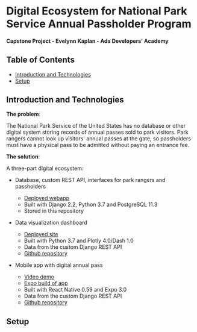 # Digital Ecosystem for National Park Service Annual Passholder Program
#### Capstone Project - Evelynn Kaplan - Ada Developers' Academy

## Table of Contents

* [Introduction and Technologies](#introduction-and-technologies)
* [Setup](#setup)

## Introduction and Technologies

**The problem**: 

The National Park Service of the United States has no database or other digital system storing records of annual passes sold to park visitors. Park rangers cannot look up visitors' annual passes at the gate, so passholders must have a physical pass to be admitted without paying an entrance fee.

**The solution**: 

A three-part digital ecosystem:
  * Database, custom REST API, interfaces for park rangers and passholders
    * [Deployed webapp](https://mynpspass.herokuapp.com/)
    * Built with Django 2.2, Python 3.7 and PostgreSQL 11.3
    * Stored in this repository
    
  * Data visualization dashboard
    * [Deployed site](https://npspassdashboard.herokuapp.com/)
    * Built with Python 3.7 and Plotly 4.0/Dash 1.0
    * Data from the custom Django REST API
    * [Github repository](https://github.com/evelynnkaplan/nps_dashboard)
    
  * Mobile app with digital annual pass 
    * [Video demo](https://drive.google.com/file/d/1M_hOIoXD3JjD6FjJD7LrM_jP_-v37EG9/view?usp=sharing)
    * [Expo build of app](https://expo.io/@ekaplan/nps_app)
    * Built with React Native 0.59 and Expo 3.0
    * Data from the custom Django REST API
    * [Github repository](https://github.com/evelynnkaplan/nps_app)

## Setup
